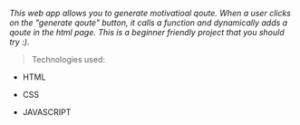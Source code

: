 <!-- # Cat Generator App 🐈

![cat-gen](https://user-images.githubusercontent.com/72425181/124359980-e6066e00-dc44-11eb-89fc-a5cebac44357.png) -->

_This web app allows you to generate motivatioal qoute. When a user clicks on the "generate qoute" button, it calls a function and dynamically adds a qoute in the html page. This is a beginner friendly project that you should try :)_.

> Technologies used:

- HTML
- CSS

- JAVASCRIPT
